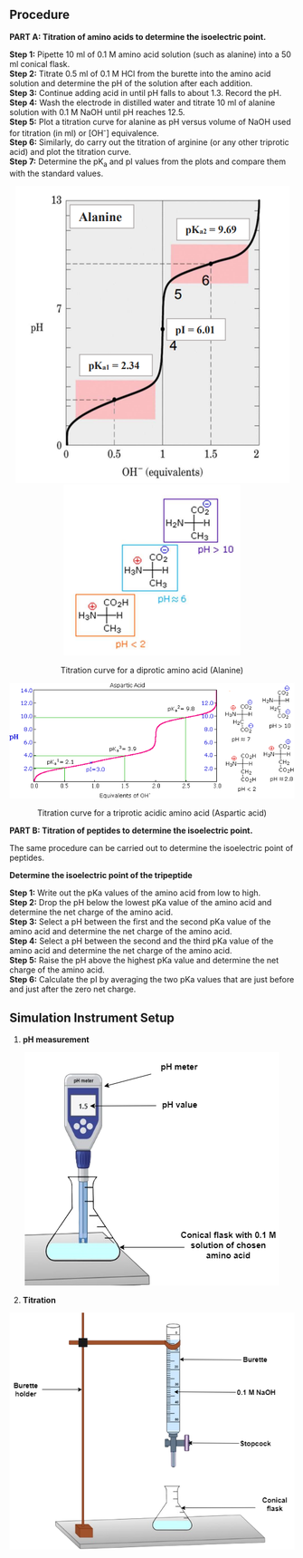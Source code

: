 ## Procedure
**PART A: Titration of amino acids to determine the isoelectric point.**

**Step 1:** Pipette 10 ml of 0.1 M amino acid solution (such as alanine) into a 50 ml conical flask.  
**Step 2:** Titrate 0.5 ml of 0.1 M HCl from the burette into the amino acid solution and determine the pH of the solution after each addition.  
**Step 3:** Continue adding acid in until pH falls to about 1.3. Record the pH.  
**Step 4:** Wash the electrode in distilled water and titrate 10 ml of alanine solution with 0.1 M NaOH until pH reaches 12.5.  
**Step 5:** Plot a titration curve for alanine as pH versus volume of NaOH used for titration (in ml) or [OH<sup>-</sup>] equivalence.  
**Step 6:** Similarly, do carry out the titration of arginine (or any other triprotic acid) and plot the titration curve.  
**Step 7:** Determine the pK<sub>a</sub> and pI values from the plots and compare them with the standard values.  

<div align="center">
<img src="images/fig8.png" class="img-fluid">
<img src="images/Fig8b.png" class="img-fluid">
<p>Titration curve for a diprotic amino acid (Alanine)</p>
</div>



<div align="center">
<img src="images/9a2.png" class="img-fluid">
<p>Titration curve for a triprotic acidic amino acid (Aspartic acid)</p>
</div>

**PART B: Titration of peptides to determine the isoelectric point.**

The same procedure can be carried out to determine the isoelectric point of peptides.


**Determine the isoelectric point of the tripeptide**

**Step 1:** Write out the pKa values of the amino acid from low to high.  
**Step 2:** Drop the pH below the lowest pKa value of the amino acid and determine the net charge of the amino acid.  
**Step 3:** Select a pH between the first and the second pKa value of the amino acid and determine the net charge of the amino acid.  
**Step 4:** Select a pH between the second and the third pKa value of the amino acid and determine the net charge of the amino acid.  
**Step 5:** Raise the pH above the highest pKa value and determine the net charge of the amino acid.  
**Step 6:** Calculate the pI by averaging the two pKa values that are just before and just after the zero net charge.  


## Simulation Instrument Setup

1. **pH measurement**
<div align="center">
<img src="images/phmeter.png" class="img-fluid">
</div>

2. **Titration**
<div align="center">
<img src="images/burette.png" class="img-fluid">
</div>

